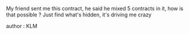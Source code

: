 My friend sent me this contract, he said he mixed 5 contracts in it, how is that possible ? Just find what's hidden, it's driving me crazy

author : KLM
